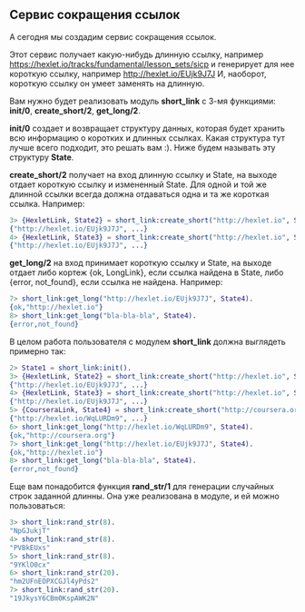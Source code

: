 ## Сервис сокращения ссылок

А сегодня мы создадим сервис сокращения ссылок.

Этот сервис получает какую-нибудь длинную ссылку, например
https://hexlet.io/tracks/fundamental/lesson_sets/sicp и генерирует для
нее короткую ссылку, например http://hexlet.io/EUjk9J7J И, наоборот,
короткую ссылку он умеет заменять на длинную.

Вам нужно будет реализовать модуль **short_link** с 3-мя функциями:
**init/0**, **create_short/2**, **get_long/2**.

**init/0** создает и возвращает структуру данных, которая будет
хранить всю информацию о коротких и длинных ссылках. Какая структура
тут лучше всего подходит, это решать вам :). Ниже будем называть эту
структуру **State**.

**create_short/2** получает на вход длинную ссылку и State, на выходе
отдает короткую ссылку и измененный State.  Для одной и той же длинной
ссылки всегда должна отдаваться одна и та же короткая
ссылка. Например:

```erlang
3> {HexletLink, State2} = short_link:create_short("http://hexlet.io", State1).
{"http://hexlet.io/EUjk9J7J", ...}
4> {HexletLink, State3} = short_link:create_short("http://hexlet.io", State2).
{"http://hexlet.io/EUjk9J7J", ...}
```

**get_long/2** на вход принимает короткую ссылку и State, на выходе
отдает либо кортеж {ok, LongLink}, если ссылка найдена в State, либо
{error, not_found}, если ссылка не найдена. Например:

```erlang
7> short_link:get_long("http://hexlet.io/EUjk9J7J", State4).
{ok,"http://hexlet.io"}
8> short_link:get_long("bla-bla-bla", State4).
{error,not_found}
```

В целом работа пользователя с модулем **short_link** должна выглядеть
примерно так:

```erlang
2> State1 = short_link:init().
3> {HexletLink, State2} = short_link:create_short("http://hexlet.io", State1).
{"http://hexlet.io/EUjk9J7J", ...}
4> {HexletLink, State3} = short_link:create_short("http://hexlet.io", State2).
{"http://hexlet.io/EUjk9J7J", ...}
5> {CourseraLink, State4} = short_link:create_short("http://coursera.org", State3).
{"http://hexlet.io/WqLURDm9", ...}
6> short_link:get_long("http://hexlet.io/WqLURDm9", State4).
{ok,"http://coursera.org"}
7> short_link:get_long("http://hexlet.io/EUjk9J7J", State4).
{ok,"http://hexlet.io"}
8> short_link:get_long("bla-bla-bla", State4).
{error,not_found}
```

Еще вам понадобится функция **rand_str/1** для генерации случайных
строк заданной длинны.  Она уже реализована в модуле, и ей можно
пользоваться:

```erlang
3> short_link:rand_str(8).
"NpGJukjT"
4> short_link:rand_str(8).
"PVBkEUxs"
5> short_link:rand_str(8).
"9YKlO0cx"
6> short_link:rand_str(20).
"hm2UFnEOPXCGJl4yPds2"
7> short_link:rand_str(20).
"19JkysY6CBm0KspAWK2N"
```
